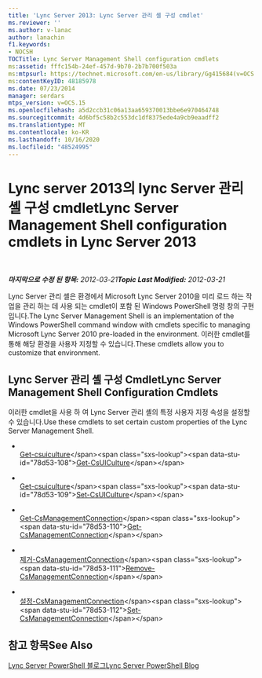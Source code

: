 ```yaml
---
title: 'Lync Server 2013: Lync Server 관리 셸 구성 cmdlet'
ms.reviewer: ''
ms.author: v-lanac
author: lanachin
f1.keywords:
- NOCSH
TOCTitle: Lync Server Management Shell configuration cmdlets
ms:assetid: fffc154b-24ef-457d-9b70-2b7b700f503a
ms:mtpsurl: https://technet.microsoft.com/en-us/library/Gg415684(v=OCS.15)
ms:contentKeyID: 48185978
ms.date: 07/23/2014
manager: serdars
mtps_version: v=OCS.15
ms.openlocfilehash: a5d2ccb31c06a13aa659370013bbe6e970464748
ms.sourcegitcommit: 4d6bf5c58b2c553dc1df8375ede4a9cb9eaadff2
ms.translationtype: MT
ms.contentlocale: ko-KR
ms.lasthandoff: 10/16/2020
ms.locfileid: "48524995"
---
```

# <a name="lync-server-management-shell-configuration-cmdlets-in-lync-server-2013"></a><span data-ttu-id="78d53-102">Lync server 2013의 lync Server 관리 셸 구성 cmdlet</span><span class="sxs-lookup"><span data-stu-id="78d53-102">Lync Server Management Shell configuration cmdlets in Lync Server 2013</span></span>

<div data-xmlns="http://www.w3.org/1999/xhtml">

<div class="topic" data-xmlns="http://www.w3.org/1999/xhtml" data-msxsl="urn:schemas-microsoft-com:xslt" data-cs="https://msdn.microsoft.com/">

<div data-asp="https://msdn2.microsoft.com/asp">



</div>

<div id="mainSection">

<div id="mainBody">

<span> </span>

<span data-ttu-id="78d53-103">_**마지막으로 수정 된 항목:** 2012-03-21_</span><span class="sxs-lookup"><span data-stu-id="78d53-103">_**Topic Last Modified:** 2012-03-21_</span></span>

<span data-ttu-id="78d53-104">Lync Server 관리 셸은 환경에서 Microsoft Lync Server 2010을 미리 로드 하는 작업을 관리 하는 데 사용 되는 cmdlet이 포함 된 Windows PowerShell 명령 창의 구현입니다.</span><span class="sxs-lookup"><span data-stu-id="78d53-104">The Lync Server Management Shell is an implementation of the Windows PowerShell command window with cmdlets specific to managing Microsoft Lync Server 2010 pre-loaded in the environment.</span></span> <span data-ttu-id="78d53-105">이러한 cmdlet를 통해 해당 환경을 사용자 지정할 수 있습니다.</span><span class="sxs-lookup"><span data-stu-id="78d53-105">These cmdlets allow you to customize that environment.</span></span>

<div>

## <a name="lync-server-management-shell-configuration-cmdlets"></a><span data-ttu-id="78d53-106">Lync Server 관리 셸 구성 Cmdlet</span><span class="sxs-lookup"><span data-stu-id="78d53-106">Lync Server Management Shell Configuration Cmdlets</span></span>

<span data-ttu-id="78d53-107">이러한 cmdlet을 사용 하 여 Lync Server 관리 셸의 특정 사용자 지정 속성을 설정할 수 있습니다.</span><span class="sxs-lookup"><span data-stu-id="78d53-107">Use these cmdlets to set certain custom properties of the Lync Server Management Shell.</span></span>

  - <span></span>  
    <span data-ttu-id="78d53-108">[Get-csuiculture](https://technet.microsoft.com/library/Gg412900(v=OCS.15))</span><span class="sxs-lookup"><span data-stu-id="78d53-108">[Get-CsUICulture](https://technet.microsoft.com/library/Gg412900(v=OCS.15))</span></span>

  - <span></span>  
    <span data-ttu-id="78d53-109">[Get-csuiculture](https://technet.microsoft.com/library/Gg398354(v=OCS.15))</span><span class="sxs-lookup"><span data-stu-id="78d53-109">[Set-CsUICulture](https://technet.microsoft.com/library/Gg398354(v=OCS.15))</span></span>

<!-- end list -->

  - <span></span>  
    <span data-ttu-id="78d53-110">[Get-CsManagementConnection](https://technet.microsoft.com/library/Gg412849(v=OCS.15))</span><span class="sxs-lookup"><span data-stu-id="78d53-110">[Get-CsManagementConnection](https://technet.microsoft.com/library/Gg412849(v=OCS.15))</span></span>

  - <span></span>  
    <span data-ttu-id="78d53-111">[제거-CsManagementConnection](https://technet.microsoft.com/library/Gg425803(v=OCS.15))</span><span class="sxs-lookup"><span data-stu-id="78d53-111">[Remove-CsManagementConnection](https://technet.microsoft.com/library/Gg425803(v=OCS.15))</span></span>

  - <span></span>  
    <span data-ttu-id="78d53-112">[설정-CsManagementConnection](https://technet.microsoft.com/library/Gg413045(v=OCS.15))</span><span class="sxs-lookup"><span data-stu-id="78d53-112">[Set-CsManagementConnection](https://technet.microsoft.com/library/Gg413045(v=OCS.15))</span></span>

</div>

<div>

## <a name="see-also"></a><span data-ttu-id="78d53-113">참고 항목</span><span class="sxs-lookup"><span data-stu-id="78d53-113">See Also</span></span>


[<span data-ttu-id="78d53-114">Lync Server PowerShell 블로그</span><span class="sxs-lookup"><span data-stu-id="78d53-114">Lync Server PowerShell Blog</span></span>](https://go.microsoft.com/fwlink/p/?linkid=203150)  
  

</div>

</div>

<span> </span>

</div>

</div>

</div>

